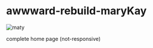# awwward-rebuild-maryKay

![maty](https://github.com/zenn99-arch/awwwards-marykay-webclone/assets/72511459/fb9dded9-d074-40f7-a92d-4fdab48af28c)



complete home page (not-responsive)
